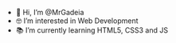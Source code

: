 - 👋 Hi, I’m @MrGadeia
- 🤓 I’m interested in Web Development 
- 📚 I’m currently learning HTML5, CSS3 and JS
